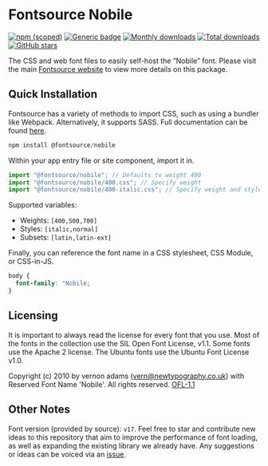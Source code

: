 # Fontsource Nobile

[![npm (scoped)](https://img.shields.io/npm/v/@fontsource/nobile?color=brightgreen)](https://www.npmjs.com/package/@fontsource/nobile) [![Generic badge](https://img.shields.io/badge/fontsource-passing-brightgreen)](https://github.com/fontsource/fontsource) [![Monthly downloads](https://badgen.net/npm/dm/@fontsource/nobile)](https://github.com/fontsource/fontsource) [![Total downloads](https://badgen.net/npm/dt/@fontsource/nobile)](https://github.com/fontsource/fontsource) [![GitHub stars](https://img.shields.io/github/stars/fontsource/fontsource.svg?style=social&label=Star)](https://github.com/fontsource/fontsource/stargazers)

The CSS and web font files to easily self-host the “Nobile” font. Please visit the main [Fontsource website](https://fontsource.org/fonts/nobile) to view more details on this package.

## Quick Installation

Fontsource has a variety of methods to import CSS, such as using a bundler like Webpack. Alternatively, it supports SASS. Full documentation can be found [here](https://fontsource.org/docs/getting-started/introduction).

```javascript
npm install @fontsource/nobile
```

Within your app entry file or site component, import it in.

```javascript
import "@fontsource/nobile"; // Defaults to weight 400
import "@fontsource/nobile/400.css"; // Specify weight
import "@fontsource/nobile/400-italic.css"; // Specify weight and style

```

Supported variables:
- Weights: `[400,500,700]`
- Styles: `[italic,normal]`
- Subsets: `[latin,latin-ext]`

Finally, you can reference the font name in a CSS stylesheet, CSS Module, or CSS-in-JS.

```css
body {
  font-family: "Nobile;
}
```

## Licensing
It is important to always read the license for every font that you use.
Most of the fonts in the collection use the SIL Open Font License, v1.1. Some fonts use the Apache 2 license. The Ubuntu fonts use the Ubuntu Font License v1.0.

Copyright (c) 2010 by vernon adams (vern@newtypography.co.uk) with Reserved Font Name 'Nobile'. All rights reserved.
[OFL-1.1](http://scripts.sil.org/OFL)

## Other Notes
Font version (provided by source): `v17`.
Feel free to star and contribute new ideas to this repository that aim to improve the performance of font loading, as well as expanding the existing library we already have. Any suggestions or ideas can be voiced via an [issue](https://github.com/fontsource/fontsource/issues).